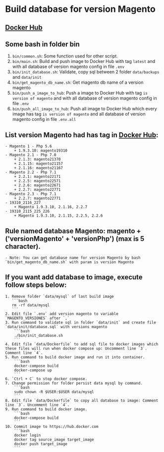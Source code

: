 # Build database for version Magento

## [Docker Hub](https://hub.docker.com/r/ngovanhuy0241/docker-magento-multiple-db/)
## Some bash in folder bin
1. `bin/common.sh`: Some function used for other script.
2. `bin/main.sh`: Build and push image to Docker Hub with tag `latest` and with all database of version magento config in file `.env`
3. `bin/init_database.sh`: Validate, copy sql between 2 folder `data/backups` and `data/init`
4. `bin/get_magento_db_name.sh`: Get magento db name of a version magento
5. `bin/push_a_image_to_hub`: Push a image to Docker Hub with tag `is version of magento` and with all database of version magento config in file `.env`
6. `bin/push_all_image_to_hub`: Push all image to Docker Hub which every image has tag `is version of magento` and all database of version magento config in file `.env.all`
## List version Magento had has tag in [Docker Hub](https://hub.docker.com/r/ngovanhuy0241/docker-magento-multiple-db/tags/):

    - Magento 1 - Php 5.6
        + 1.9.3.10: magento19310
    - Magento 2.1 - Php 7.0
        + 2.1.3: magento21370
        + 2.1.15: magento21157
        + 2.1.16: magento21167
    - Magento 2.2 - Php 7.1
        + 2.2.1: magento22171
        + 2.2.5: magento22571
        + 2.2.6: magento22671
        + 2.2.7: magento22771
    - Magento 2.3 - Php 7.1
        + 2.2.7: magento22771
    - 19310_2116_227
        + Magento 1.9.3.10, 2.1.16, 2.2.7
    - 19310_2115_225_226
        + Magento 1.9.3.10, 2.1.15, 2.2.5, 2.2.6

## Rule named database Magento: magento + ('versionMagento' + 'versionPhp') (max is 5 character).

    - Note: You can get database name for version Magento by bash `bin/get_magento_db_name.sh` with param is version Magento
    
## If you want add database to image, execute follow steps below:
    
    1. Remove folder `data/mysql` of last build image
       ```bash
       rm -rf data/mysql
       ```
    2. Edit file `.env` add version magento to variable `MAGENTO_VERSIONES` after `,` 
    3. Run command to validate sql in folder `data/init` and create file `data/init/database.sql` with versions magento
        ```bash
        ./bin/init_database.sh
        ```
    4. Edit file `data/Dockerfile` to add sql file to docker images which these files will run when docker compose up: Uncomment line `3`. Comment line `4`. 
    5. Run command to build docker image and run it into container.
        ```bash
        docker-compose build
        docker-compose up
        ```
    6. `Ctrl + C` to stop docker compose.
    7. Change permission for folder persist data mysql by command.
        ```bash
        sudo chown -R $USER:$USER data/mysql
        ```
    8. Edit file `data/Dockerfile` to copy all database to image: Comment line `3`. Uncomment line `4`.
    9. Run command to build docker image.
        ```bash
        docker-compose build
        ```
    10. Commit image to https://hub.docker.com
        ```bash
        docker login
        docker tag source_image target_image
        docker push target_image
        ```
